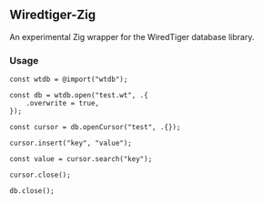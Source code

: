 ## Wiredtiger-Zig

An experimental Zig wrapper for the WiredTiger database library.

### Usage

```zig
const wtdb = @import("wtdb");

const db = wtdb.open("test.wt", .{
    .overwrite = true,
});

const cursor = db.openCursor("test", .{});  

cursor.insert("key", "value");

const value = cursor.search("key");

cursor.close();

db.close();
``` 